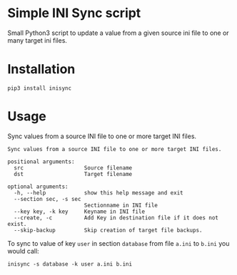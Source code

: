 # Simple INI Sync script

Small Python3 script to update a value from a given source ini file to one or many target ini files.

# Installation

```
pip3 install inisync
```

# Usage

Sync values from a source INI file to one or more target INI files.

```
Sync values from a source INI file to one or more target INI files.

positional arguments:
  src                   Source filename
  dst                   Target filename

optional arguments:
  -h, --help            show this help message and exit
  --section sec, -s sec
                        Sectionname in INI file
  --key key, -k key     Keyname in INI file
  --create, -c          Add Key in destination file if it does not exist.
  --skip-backup         Skip creation of target file backups.
```

To sync to value of key `user` in section `database` from file `a.ini` to `b.ini` you would call:
```
inisync -s database -k user a.ini b.ini
```
